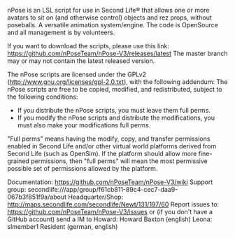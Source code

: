 
nPose is an LSL script for use in Second Life® that allows one or more avatars to sit on (and otherwise control) objects and rez props, without poseballs. A versatile animation system/engine. The code is OpenSource and all management is by volunteers.

If you want to download the scripts, please use this link: https://github.com/nPoseTeam/nPose-V3/releases/latest
The master branch may or may not contain the latest released version.

The nPose scripts are licensed under the GPLv2 (http://www.gnu.org/licenses/gpl-2.0.txt), with the following addendum:
The nPose scripts are free to be copied, modified, and redistributed, subject to the following conditions:

- If you distribute the nPose scripts, you must leave them full perms.
- If you modify the nPose scripts and distribute the modifications, 
  you must also make your modifications full perms.

"Full perms" means having the modify, copy, and transfer permissions enabled in Second Life and/or other virtual world platforms derived from Second Life (such as OpenSim). If the platform should allow more fine-grained permissions, then "full perms" will mean the most permissive possible set of permissions allowed by the platform.

Documentation: https://github.com/nPoseTeam/nPose-V3/wiki
Support group: secondlife:///app/group/f61cb811-89c4-cec7-daa9-067b3f851f9a/about
Headquarter/Shop: http://maps.secondlife.com/secondlife/Newt/131/197/60
Report issues to: https://github.com/nPoseTeam/nPose-V3/issues
or (if you don't have a GitHub account) send a IM to
Howard: Howard Baxton (english)
Leona: slmember1 Resident (german, english)

